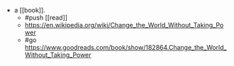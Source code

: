 - a [[book]].
  - #push [[read]]
  - https://en.wikipedia.org/wiki/Change_the_World_Without_Taking_Power
  - #go https://www.goodreads.com/book/show/182864.Change_the_World_Without_Taking_Power
